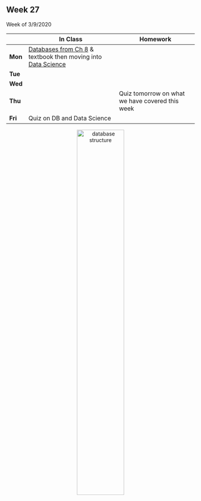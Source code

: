 <meta http-equiv="refresh" content="300"/>

## Week 27  
Week of 3/9/2020  

  |       |In Class               |Homework   |
  |-------|---------              |---------  |
  |**Mon**|[Databases from Ch 8](/ap/curriculum/8/) & textbook then moving into [Data Science](/ap/curriculum/data_science/)| |
  |**Tue**| | |
  |**Wed**| | |
  |**Thu**| |Quiz tomorrow on what we have covered this week |
  |**Fri**|Quiz on DB and Data Science | |

<div style="text-align:center">
<img src="https://www.researchgate.net/profile/Radoslava_Kraleva/publication/323466947/figure/fig1/AS:599227063353344@1519878273386/Structure-of-the-relational-database-Mvsemdm-Each-box-on-the-figure-above-contains-one.png" alt="database structure" width="50%">
</div>


